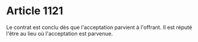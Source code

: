 # Article 1121

Le contrat est conclu dès que l'acceptation parvient à l'offrant. Il est réputé l'être au lieu où l'acceptation est parvenue.